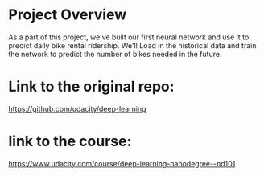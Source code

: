 # Project Overview
As a part of this project, we've built our first neural network and use it to predict daily bike rental ridership. We'll Load in the historical data and train the network to predict the number of bikes needed in the future.
# Link to the original repo:
https://github.com/udacity/deep-learning
# link to the course:
https://www.udacity.com/course/deep-learning-nanodegree--nd101
